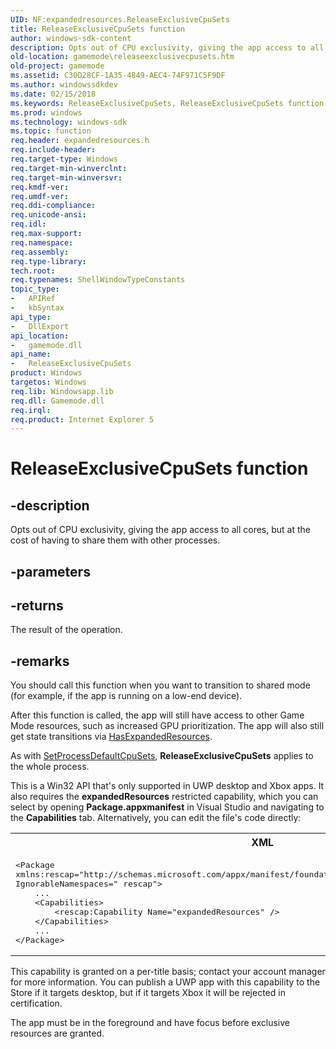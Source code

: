 ```yaml
---
UID: NF:expandedresources.ReleaseExclusiveCpuSets
title: ReleaseExclusiveCpuSets function
author: windows-sdk-content
description: Opts out of CPU exclusivity, giving the app access to all cores, but at the cost of having to share them with other processes.
old-location: gamemode\releaseexclusivecpusets.htm
old-project: gamemode
ms.assetid: C30D28CF-1A35-4849-AEC4-74F971C5F9DF
ms.author: windowssdkdev
ms.date: 02/15/2018
ms.keywords: ReleaseExclusiveCpuSets, ReleaseExclusiveCpuSets function, expandedresources/ReleaseExclusiveCpuSets, gamemode.releaseexclusivecpusets
ms.prod: windows
ms.technology: windows-sdk
ms.topic: function
req.header: expandedresources.h
req.include-header: 
req.target-type: Windows
req.target-min-winverclnt: 
req.target-min-winversvr: 
req.kmdf-ver: 
req.umdf-ver: 
req.ddi-compliance: 
req.unicode-ansi: 
req.idl: 
req.max-support: 
req.namespace: 
req.assembly: 
req.type-library: 
tech.root: 
req.typenames: ShellWindowTypeConstants
topic_type:
-	APIRef
-	kbSyntax
api_type:
-	DllExport
api_location:
-	gamemode.dll
api_name:
-	ReleaseExclusiveCpuSets
product: Windows
targetos: Windows
req.lib: Windowsapp.lib
req.dll: Gamemode.dll
req.irql: 
req.product: Internet Explorer 5
---
```


# ReleaseExclusiveCpuSets function


## -description


Opts out of CPU exclusivity, giving the app access to all cores, but at the cost of having to share them with other processes.


## -parameters






## -returns



The result of the operation.




## -remarks



You should call this function when you want to transition to shared mode (for example, if the app is running on a low-end device).

After this function is called, the app will still have access to other Game Mode resources, such as increased GPU prioritization. The app will also still get state transitions via <a href="https://msdn.microsoft.com/E0434DBD-4C1A-4675-94A3-4954BCC67CD5">HasExpandedResources</a>.

As with <a href="https://msdn.microsoft.com/library/windows/desktop/mt186427.aspx">SetProcessDefaultCpuSets</a>, <b>ReleaseExclusiveCpuSets</b> applies to the whole process.

This is a Win32 API that's only supported in UWP desktop and Xbox apps. It also requires the <b>expandedResources</b> restricted capability, which you can select by opening <b>Package.appxmanifest</b> in Visual Studio and navigating to the <b>Capabilities</b> tab. Alternatively, you can edit the file's code directly:

<div class="code"><span codelanguage="XML"><table>
<tr>
<th>XML</th>
</tr>
<tr>
<td>
<pre>
&lt;Package
xmlns:rescap="http://schemas.microsoft.com/appx/manifest/foundation/windows10/restrictedcapabilities"
IgnorableNamespaces=" rescap"&gt;
	...
	&lt;Capabilities&gt;
		&lt;rescap:Capability Name="expandedResources" /&gt;
	&lt;/Capabilities&gt;
	...
&lt;/Package&gt;</pre>
</td>
</tr>
</table></span></div>
This capability is granted on a per-title basis; contact your account manager for more information. You can publish a UWP app with this capability to the Store if it targets desktop, but if it targets Xbox it will be rejected in certification.

The app must be in the foreground and have focus before exclusive resources are granted.



